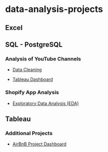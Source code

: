 # data-analysis-projects


## Excel 



## SQL - PostgreSQL

### Analysis of YouTube Channels

  - [Data Cleaning](https://github.com/JonathanMoreno14/data-analysis-projects/blob/main/SQL/Data%20Cleaning.sql)

  - [Tableau Dashboard](https://public.tableau.com/views/AnalysisofYouTubeChannels/Dashboard1?:language=en-US&:display_count=n&:origin=viz_share_link)


### Shopify App Analysis

 - [Exploratory Data Analysis (EDA)](https://github.com/JonathanMoreno14/data-analysis-projects/tree/main/SQL/Exploratory%20Data%20Analysis%20(EDA))


## Tableau

### Additional Projects

- [AirBnB Project Dashboard](https://public.tableau.com/views/AirBnBProject_16961146822710/Dashboard1?:language=en-US&:display_count=n&:origin=viz_share_link)
